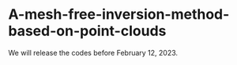 # A-mesh-free-inversion-method-based-on-point-clouds

We will release the codes before February 12, 2023.
